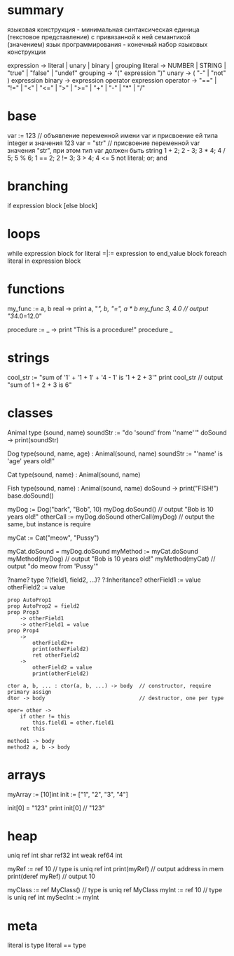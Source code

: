 # summary

языковая конструкция - минимальная синтаксическая единица (текстовое представление) с привязанной к ней семантикой (значением)
язык программирования - конечный набор языковых конструкции


expression     → literal | unary | binary | grouping
literal        → NUMBER | STRING | "true" | "false" | "undef"
grouping       → "(" expression ")"
unary          → ( "-" | "not" ) expression
binary         → expression operator expression
operator       → "==" | "!=" | "<" | "<=" | ">" | ">=" | "+"  | "-"  | "*" | "/"


# base

var := 123  // объявление переменной имени var и присвоение ей типа integer и значения 123
var = "str" // присвоение переменной var значения "str", при этом тип var должен быть string
1 + 2; 2 - 3; 3 * 4; 4 / 5; 5 % 6;
1 == 2; 2 != 3; 3 > 4; 4 <= 5
not literal; or; and


# branching

if expression block [else block]


# loops

while expression block
for literal =|:= expression to end_value block
foreach literal in expression block


# functions

my_func := a, b real -> print a, "*", b, "=", a * b
my_func 3, 4.0 // output "3*4.0=12.0"

procedure := _ -> print "This is a procedure!"
procedure _


# strings

cool_str := "sum of '1' + '1 + 1' + '4 - 1' is '1 + 2 + 3'"
print cool_str // output "sum of 1 + 2 + 3 is 6"


# classes

Animal type (sound, name)
    soundStr := "do 'sound' from \''name'\'"
    doSound -> print(soundStr)

Dog type(sound, name, age) : Animal(sound, name)
    soundStr := "'name' is 'age' years old!"

Cat type(sound, name) : Animal(sound, name)

Fish type(sound, name) : Animal(sound, name)
    doSound ->
        print("FISH!")
        base.doSound()

myDog := Dog("bark", "Bob", 10)
myDog.doSound()                     // output "Bob is 10 years old!"
otherCall := myDog.doSound
otherCall(myDog)                    // output the same, but instance is require

myCat := Cat("meow", "Pussy")

myCat.doSound = myDog.doSound
myMethod := myCat.doSound
myMethod(myDog)                     // output "Bob is 10 years old!"
myMethod(myCat)                     // output "do meow from 'Pussy'"

?name? type ?(field1, field2, ...)? ?:Inheritance?
    otherField1 := value
    otherField2 := value

    prop AutoProp1
    prop AutoProp2 = field2
    prop Prop3
        -> otherField1
        -> otherField1 = value
    prop Prop4
        ->
            otherField2++
            print(otherField2)
            ret otherField2
        ->
            otherField2 = value
            print(otherField2)

    ctor a, b, ... : ctor(a, b, ...) -> body  // constructor, require primary assign
    dtor -> body                              // destructor, one per type

    oper= other ->
        if other != this
            this.field1 = other.field1
        ret this

    method1 -> body
    method2 a, b -> body


# arrays

myArray := [10]int
init := ["1", "2", "3", "4"]

init[0] = "123"
print init[0] // "123"


# heap

uniq ref int
shar ref32 int
weak ref64 int

myRef := ref 10                // type is uniq ref int
print(myRef)                   // output address in mem
print(deref myRef)             // output 10

myClass := ref MyClass()      // type is uniq ref MyClass
myInt := ref 10               // type is uniq ref int
mySecInt := myInt

# meta

literal is type
literal == type
